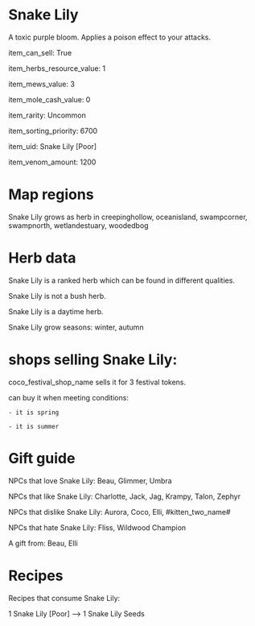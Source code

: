 # Snake Lily

A toxic purple bloom. Applies a poison effect to your attacks.

item_can_sell: True

item_herbs_resource_value: 1

item_mews_value: 3

item_mole_cash_value: 0

item_rarity: Uncommon

item_sorting_priority: 6700

item_uid: Snake Lily [Poor]

item_venom_amount: 1200

# Map regions

Snake Lily grows as herb in creepinghollow, oceanisland, swampcorner, swampnorth, wetlandestuary, woodedbog

# Herb data

Snake Lily is a ranked herb which can be found in different qualities.

Snake Lily is not a bush herb.

Snake Lily is a daytime herb.

Snake Lily grow seasons: winter, autumn

# shops selling Snake Lily:

coco_festival_shop_name sells it for 3 festival tokens.

  can buy it when meeting conditions: 

    - it is spring

    - it is summer

# Gift guide

NPCs that love Snake Lily: Beau, Glimmer, Umbra

NPCs that like Snake Lily: Charlotte, Jack, Jag, Krampy, Talon, Zephyr

NPCs that dislike Snake Lily: Aurora, Coco, Elli, #kitten_two_name#

NPCs that hate Snake Lily: Fliss, Wildwood Champion

A gift from: Beau, Elli

# Recipes

Recipes that consume Snake Lily:

1 Snake Lily [Poor] --> 1 Snake Lily Seeds